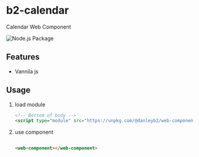 # b2-calendar

Calendar Web Component

![Node.js Package](https://github.com/danleyb2/b2-calendar/workflows/Node.js%20Package/badge.svg)

## Features
- Vannila js

## Usage

1. load module
    ```html
    <!-- Bottom of body -->
    <script type="module" src="https://unpkg.com/@danleyb2/web-component"></script>
    ```
2. use component
    ```html
    
    <web-component></web-component>
    
    ```

